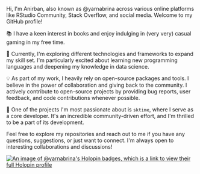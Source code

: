 Hi, I'm Anirban, also known as @yarnabrina across various online platforms like RStudio Community, Stack Overflow, and social media. Welcome to my GitHub profile!

📚 I have a keen interest in books and enjoy indulging in (very very) casual gaming in my free time.

🌱 Currently, I'm exploring different technologies and frameworks to expand my skill set. I'm particularly excited about learning new programming languages and deepening my knowledge in data science.

💡 As part of my work, I heavily rely on open-source packages and tools. I believe in the power of collaboration and giving back to the community. I actively contribute to open-source projects by providing bug reports, user feedback, and code contributions whenever possible.

🚀 One of the projects I'm most passionate about is `sktime`, where I serve as a core developer. It's an incredible community-driven effort, and I'm thrilled to be a part of its development.

Feel free to explore my repositories and reach out to me if you have any questions, suggestions, or just want to connect. I'm always open to interesting collaborations and discussions!

<!---
yarnabrina/yarnabrina is a ✨ special ✨ repository because its `README.md` (this file) appears on your GitHub profile.
You can click the Preview link to take a look at your changes.
--->

[![An image of @yarnabrina's Holopin badges, which is a link to view their full Holopin profile](https://holopin.me/yarnabrina)](https://holopin.io/@yarnabrina)
